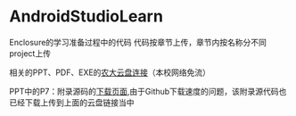 # AndroidStudioLearn
Enclosure的学习准备过程中的代码
代码按章节上传，章节内按名称分不同project上传

相关的PPT、PDF、EXE的[农大云盘连接]( http://cloud2.cau.edu.cn/share?id=u7vf39j8v2x5)（本校网络免流）

PPT中的P7：附录源码的[下载页面](https://github.com/aqi00/android2),由于Github下载速度的问题，该附录源代码也已经下载上传到上面的云盘链接当中

